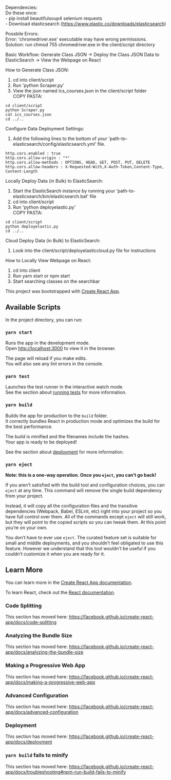 Dependencies:  
    Do these once:  
    - pip install beautifulsoup4 selenium requests  
    - Download elasticsearch (https://www.elastic.co/downloads/elasticsearch)  

Possbile Errors:  
    Error: 'chromedriver.exe' executable may have wrong permissions.  
    Solution: run chmod 755 chromedriver.exe in the client/script directory  

Basic Workflow:
Generate Class JSON -> Deploy the Class JSON Data to ElasticSearch -> View the Webpage on React

How to Generate Class JSON:
1. cd into client/script
2. Run 'python Scraper.py'
3. View the json named ics_courses.json in the client/script folder  
COPY PASTA:  
```
cd client/script  
python Scraper.py  
cat ics_courses.json  
cd ../..
```

Configure Data Deployment Settings:
1. Add the following lines to the bottom of your 'path-to-elasticsearch/config/elasticsearch.yml' file.  
```
http.cors.enabled : true    
http.cors.allow-origin : "*"  
http.cors.allow-methods : OPTIONS, HEAD, GET, POST, PUT, DELETE  
http.cors.allow-headers : X-Requested-With,X-Auth-Token,Content-Type, Content-Length  
```

Locally Deploy Data (in Bulk) to ElasticSearch:
1. Start the ElasticSearch instance by running your 'path-to-elasticsearch/bin/elasticsearch.bat' file  
2. cd into client/script
3. Run 'python deployelastic.py'  
COPY PASTA:  
```
cd client/script  
python deployelastic.py  
cd ../..
```

Cloud Deploy Data (in Bulk) to ElasticSearch:  
1. Look into the client/script/deployelasticcloud.py file for instructions

How to Locally View Webpage on React:
1. cd into client
2. Run yarn start or npm start
3. Start searching classes on the searchbar

This project was bootstrapped with [Create React App](https://github.com/facebook/create-react-app).

## Available Scripts

In the project directory, you can run:

### `yarn start`

Runs the app in the development mode.<br />
Open [http://localhost:3000](http://localhost:3000) to view it in the browser.

The page will reload if you make edits.<br />
You will also see any lint errors in the console.

### `yarn test`

Launches the test runner in the interactive watch mode.<br />
See the section about [running tests](https://facebook.github.io/create-react-app/docs/running-tests) for more information.

### `yarn build`

Builds the app for production to the `build` folder.<br />
It correctly bundles React in production mode and optimizes the build for the best performance.

The build is minified and the filenames include the hashes.<br />
Your app is ready to be deployed!

See the section about [deployment](https://facebook.github.io/create-react-app/docs/deployment) for more information.

### `yarn eject`

**Note: this is a one-way operation. Once you `eject`, you can’t go back!**

If you aren’t satisfied with the build tool and configuration choices, you can `eject` at any time. This command will remove the single build dependency from your project.

Instead, it will copy all the configuration files and the transitive dependencies (Webpack, Babel, ESLint, etc) right into your project so you have full control over them. All of the commands except `eject` will still work, but they will point to the copied scripts so you can tweak them. At this point you’re on your own.

You don’t have to ever use `eject`. The curated feature set is suitable for small and middle deployments, and you shouldn’t feel obligated to use this feature. However we understand that this tool wouldn’t be useful if you couldn’t customize it when you are ready for it.

## Learn More

You can learn more in the [Create React App documentation](https://facebook.github.io/create-react-app/docs/getting-started).

To learn React, check out the [React documentation](https://reactjs.org/).

### Code Splitting

This section has moved here: https://facebook.github.io/create-react-app/docs/code-splitting

### Analyzing the Bundle Size

This section has moved here: https://facebook.github.io/create-react-app/docs/analyzing-the-bundle-size

### Making a Progressive Web App

This section has moved here: https://facebook.github.io/create-react-app/docs/making-a-progressive-web-app

### Advanced Configuration

This section has moved here: https://facebook.github.io/create-react-app/docs/advanced-configuration

### Deployment

This section has moved here: https://facebook.github.io/create-react-app/docs/deployment

### `yarn build` fails to minify

This section has moved here: https://facebook.github.io/create-react-app/docs/troubleshooting#npm-run-build-fails-to-minify
